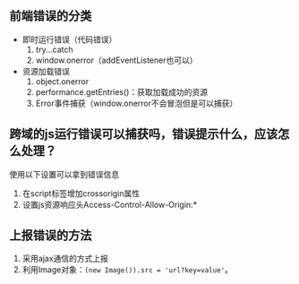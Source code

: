 ## 前端错误的分类
- 即时运行错误（代码错误）
  1. try...catch
  2. window.onerror（addEventListener也可以）
- 资源加载错误
  1. object.onerror
  2. performance.getEntries()：获取加载成功的资源
  3. Error事件捕获（window.onerror不会冒泡但是可以捕获）

## 跨域的js运行错误可以捕获吗，错误提示什么，应该怎么处理？
使用以下设置可以拿到错误信息
1. 在script标签增加crossorigin属性
2. 设置js资源响应头Access-Control-Allow-Origin:*

## 上报错误的方法
1. 采用ajax通信的方式上报
2. 利用Image对象：`(new Image()).src = 'url?key=value'`。
